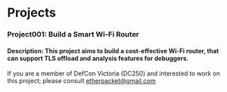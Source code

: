 # Projects



### Project001: Build a Smart Wi-Fi Router
#### Description: This project aims to build a cost-effective Wi-Fi router, that can support TLS offload and analysis features for debuggers. 

If you are a member of DefCon Victoria (DC250) and interested to work on this project; 
please consult <etherpacket@gmail.com>


